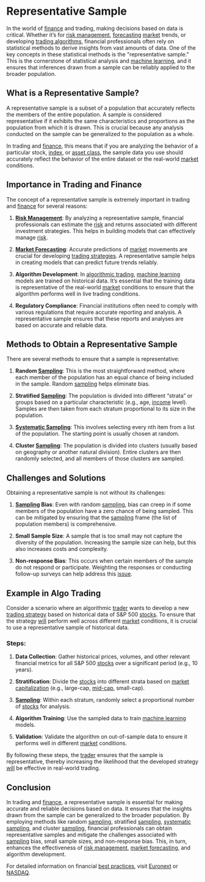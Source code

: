 # Representative Sample

In the world of [finance](../f/finance.md) and trading, making decisions based on data is critical. Whether it’s for [risk management](../r/risk_management.md), [forecasting](../f/forecasting.md) [market](../m/market.md) trends, or developing [trading algorithms](../t/trading_algorithms.md), financial professionals often rely on statistical methods to derive insights from vast amounts of data. One of the key concepts in these statistical methods is the "representative sample." This is the cornerstone of statistical analysis and [machine learning](../m/machine_learning.md), and it ensures that inferences drawn from a sample can be reliably applied to the broader population.

## What is a Representative Sample?

A representative sample is a subset of a population that accurately reflects the members of the entire population. A sample is considered representative if it exhibits the same characteristics and proportions as the population from which it is drawn. This is crucial because any analysis conducted on the sample can be generalized to the population as a whole. 

In trading and [finance](../f/finance.md), this means that if you are analyzing the behavior of a particular stock, [index](../i/index_instrument.md), or [asset class](../a/asset_class.md), the sample data you use should accurately reflect the behavior of the entire dataset or the real-world [market](../m/market.md) conditions.

## Importance in Trading and Finance

The concept of a representative sample is extremely important in trading and [finance](../f/finance.md) for several reasons:

1. **[Risk Management](../r/risk_management.md)**: By analyzing a representative sample, financial professionals can estimate the [risk](../r/risk.md) and returns associated with different investment strategies. This helps in building models that can effectively manage [risk](../r/risk.md).

2. **[Market Forecasting](../m/market_forecasting.md)**: Accurate predictions of [market](../m/market.md) movements are crucial for developing [trading strategies](../t/trading_strategies.md). A representative sample helps in creating models that can predict future trends reliably.

3. **Algorithm Development**: In [algorithmic trading](../a/accountability.md), [machine learning](../m/machine_learning.md) models are trained on historical data. It’s essential that the training data is representative of the real-world [market](../m/market.md) conditions to ensure that the algorithm performs well in live trading conditions.

4. **Regulatory Compliance**: Financial institutions often need to comply with various regulations that require accurate reporting and analysis. A representative sample ensures that these reports and analyses are based on accurate and reliable data.

## Methods to Obtain a Representative Sample

There are several methods to ensure that a sample is representative:

1. **Random [Sampling](../s/sampling.md)**: This is the most straightforward method, where each member of the population has an equal chance of being included in the sample. Random [sampling](../s/sampling.md) helps eliminate bias.

2. **Stratified [Sampling](../s/sampling.md)**: The population is divided into different “strata” or groups based on a particular characteristic (e.g., age, [income](../i/income.md) level). Samples are then taken from each stratum proportional to its size in the population.

3. **[Systematic Sampling](../s/systematic_sampling.md)**: This involves selecting every nth item from a list of the population. The starting point is usually chosen at random.

4. **Cluster [Sampling](../s/sampling.md)**: The population is divided into clusters (usually based on geography or another natural division). Entire clusters are then randomly selected, and all members of those clusters are sampled.

## Challenges and Solutions

Obtaining a representative sample is not without its challenges:

1. **[Sampling](../s/sampling.md) Bias**: Even with random [sampling](../s/sampling.md), bias can creep in if some members of the population have a zero chance of being sampled. This can be mitigated by ensuring that the [sampling](../s/sampling.md) frame (the list of population members) is comprehensive.

2. **Small Sample Size**: A sample that is too small may not capture the diversity of the population. Increasing the sample size can help, but this also increases costs and complexity.

3. **Non-response Bias**: This occurs when certain members of the sample do not respond or participate. Weighting the responses or conducting follow-up surveys can help address this [issue](../i/issue.md).

## Example in Algo Trading

Consider a scenario where an algorithmic [trader](../t/trader.md) wants to develop a new [trading strategy](../t/trading_strategy.md) based on historical data of S&P 500 [stocks](../s/stock.md). To ensure that the strategy [will](../w/will.md) perform well across different [market](../m/market.md) conditions, it is crucial to use a representative sample of historical data. 

### Steps:

1. **Data Collection**: Gather historical prices, volumes, and other relevant financial metrics for all S&P 500 [stocks](../s/stock.md) over a significant period (e.g., 10 years).

2. **Stratification**: Divide the [stocks](../s/stock.md) into different strata based on [market capitalization](../m/market_capitalization.md) (e.g., large-cap, [mid-cap](../m/mid-cap.md), small-cap).

3. **[Sampling](../s/sampling.md)**: Within each stratum, randomly select a proportional number of [stocks](../s/stock.md) for analysis.

4. **Algorithm Training**: Use the sampled data to train [machine learning](../m/machine_learning.md) models.

5. **Validation**: Validate the algorithm on out-of-sample data to ensure it performs well in different [market](../m/market.md) conditions.

By following these steps, the [trader](../t/trader.md) ensures that the sample is representative, thereby increasing the likelihood that the developed strategy [will](../w/will.md) be effective in real-world trading.

## Conclusion

In trading and [finance](../f/finance.md), a representative sample is essential for making accurate and reliable decisions based on data. It ensures that the insights drawn from the sample can be generalized to the broader population. By employing methods like random [sampling](../s/sampling.md), stratified [sampling](../s/sampling.md), [systematic sampling](../s/systematic_sampling.md), and cluster [sampling](../s/sampling.md), financial professionals can obtain representative samples and mitigate the challenges associated with [sampling](../s/sampling.md) bias, small sample sizes, and non-response bias. This, in turn, enhances the effectiveness of [risk management](../r/risk_management.md), [market forecasting](../m/market_forecasting.md), and algorithm development.

For detailed information on financial [best practices](../b/best_practices.md), visit [Euronext](https://www.euronext.com) or [NASDAQ](https://www.nasdaq.com).